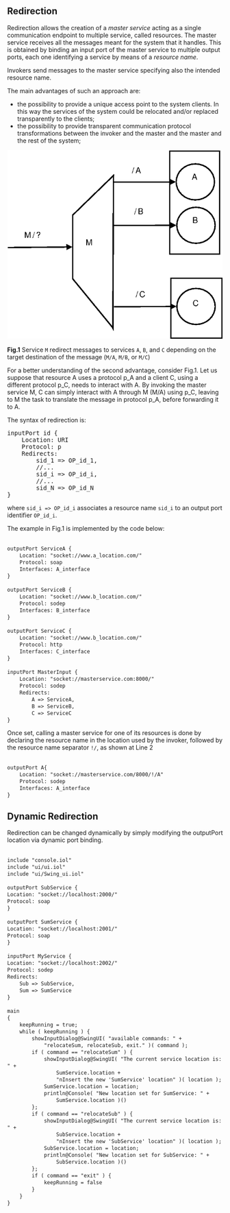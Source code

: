 ## Redirection

Redirection allows the creation of a *master service* acting as a single communication endpoint to multiple service, called resources. The master service receives all the messages meant for the system that it handles. This is obtained by binding an input port of the master service to multiple output ports, each one identifying a service by means of a *resource name*.

Invokers send messages to the master service specifying also the intended resource name. 

The main advantages of such an approach are:

- the possibility to provide a unique access point to the system clients. In this way the services of the system could be relocated and/or replaced transparently to the clients;
- the possibility to provide transparent communication protocol transformations between the invoker and the master and the master and the rest of the system;

<div class="doc_image">
	<img src="documentation/architectural_composition/img/redirection_1.jpg" />
	<p><b>Fig.1</b> Service <code>M</code> redirect messages to services <code>A</code>, <code>B</code>, and <code>C</code> depending on the target destination of the message (<code>M/A</code>, <code>M/B</code>, or <code>M/C</code>)</p>
</div>

For a better understanding of the second advantage, consider Fig.1. Let us suppose that resource A uses a protocol p\_A and a client C, using a different protocol p\_C, needs to interact with A. By invoking the master service M, C can simply interact with A through M (M/A) using p\_C, leaving to M the task to translate the message in protocol p\_A, before forwarding it to A.

The syntax of redirection is:

<pre class="syntax">
inputPort id {
	Location: URI
	Protocol: p
	Redirects:
		sid_1 => OP_id_1,
		//...
		sid_i => OP_id_i,
		//...
		sid_N => OP_id_N
}
</pre>

where `sid_i => OP_id_i` associates a resource name `sid_i` to an output port identifier `OP_id_i`.

The example in Fig.1 is implemented by the code below:

<pre><code class="language-jolie code">
outputPort ServiceA {
	Location: "socket://www.a_location.com/"
	Protocol: soap
	Interfaces: A_interface
}

outputPort ServiceB {
	Location: "socket://www.b_location.com/"
	Protocol: sodep
	Interfaces: B_interface
}

outputPort ServiceC {
	Location: "socket://www.b_location.com/"
	Protocol: http
	Interfaces: C_interface
}

inputPort MasterInput {
	Location: "socket://masterservice.com:8000/"
	Protocol: sodep
	Redirects:
		A => ServiceA,
		B => ServiceB,
		C => ServiceC
}
</code></pre>

Once set, calling a master service for one of its resources is done by declaring the resource name in the location used by the invoker, followed by the resource name separator `!/`, as shown at Line 2

<pre><code class="language-jolie code">
outputPort A{
	Location: "socket://masterservice.com/8000/!/A"
	Protocol: sodep
	Interfaces: A_interface
}
</code></pre>

## Dynamic Redirection

Redirection can be changed dynamically by simply modifying the outputPort location via dynamic port binding.

<pre><code class="language-jolie code">
include "console.iol"
include "ui/ui.iol"
include "ui/Swing_ui.iol"

outputPort SubService {
Location: "socket://localhost:2000/"
Protocol: soap
}

outputPort SumService {
Location: "socket://localhost:2001/"
Protocol: soap
}

inputPort MyService {
Location: "socket://localhost:2002/"
Protocol: sodep
Redirects: 	
	Sub => SubService,
	Sum => SumService	
}

main
{	
	keepRunning = true;
	while ( keepRunning ) {
		showInputDialog@SwingUI( "available commands: " +
			"relocateSum, relocateSub, exit." )( command );
		if ( command == "relocateSum" ) {
			showInputDialog@SwingUI( "The current service location is: " +
				SumService.location + 
				"nInsert the new 'SumService' location" )( location );
			SumService.location = location;
			println@Console( "New location set for SumService: " + 
				SumService.location )()
		};
		if ( command == "relocateSub" ) {
			showInputDialog@SwingUI( "The current service location is: " +
				SubService.location + 
				"nInsert the new 'SubService' location" )( location );
			SubService.location = location;
			println@Console( "New location set for SubService: " +
				SubService.location )()
		};
		if ( command == "exit" ) {
			keepRunning = false
		}
	}
}
</code></pre>